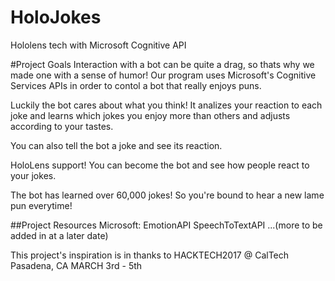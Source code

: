# HoloJokes
Hololens tech with Microsoft Cognitive API

#Project Goals
Interaction with a bot can be quite a drag, so thats why we made one with a sense of humor! Our program uses Microsoft's Cognitive Services APIs in order to contol a bot that really enjoys puns.

Luckily the bot cares about what you think! It analizes your reaction to each joke and learns which jokes you enjoy more than others and adjusts according to your tastes.

You can also tell the bot a joke and see its reaction. 

HoloLens support! You can become the bot and see how people react to your jokes. 

The bot has learned over 60,000 jokes! So you're bound to hear a new lame pun everytime! 




##Project Resources
Microsoft:
EmotionAPI
SpeechToTextAPI
...(more to be added in at a later date)




This project's inspiration is in thanks to HACKTECH2017 @ CalTech Pasadena, CA MARCH 3rd - 5th
